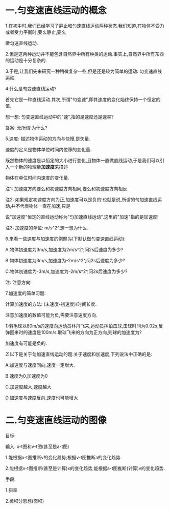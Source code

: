 # 一.匀变速直线运动的概念

1.在初中时,我们已经学习了静止和匀速直线运动两种状态.我们知道,在物体不受力或者受力平衡时,要么静止,要么

做匀速直线运动.



2.但是这两种运动并不能包含自然界中所有种类的运动.事实上,自然界中所有东西的运动是十分复杂的.



3.于是,让我们先来研究一种稍微复杂一些,但是还是较为简单的运动: 匀变速直线运动.



4.什么是匀变速直线运动?

首先它是一种直线运动.其次,所谓"匀变速",即其速度的变化始终保持一个恒定的值.

想一想: 匀变速直线运动中的"速",指的是速度还是速率?

答案: 无所谓!为什么?

5.速度: 描述物体运动的方向与快慢,是矢量.

速度的定义是物体单位时间内位移的变化量.

既然物体的速度是以恒定的大小进行变化,且物体一直做直线运动,于是我们可以引入一个新的物理量**加速度**来描述

物体在单位时间内速度的变化量.

注1: 加速度方向要么和初速度方向相同,要么和初速度方向相反.

注2: 如果规定初速度方向为正,加速度可以是负的!也就是说,所谓的匀加速直线运动,并不代表物体一直在加速,只是

说"加速度"恒定的直线运动称为"匀加速直线运动".这里的"加速"指的是加速度!

注3: 加速度的单位: m/s^2^.想一想为什么.

6.来看一些速度与加速度的例题(以下默认做匀变速直线运动):

A.物体初速度为3m/s,加速度为2m/s^2^,问2s后速度为多少?

B.物体初速度为3m/s,加速度为-2m/s^2^,问2s后速度为多少?

C.物体初速度为-3m/s,加速度为-2m/s^2^,问2s后速度为多少?

注: 注意方向!

7.加速度的简单习题:

计算加速度的方法: (末速度-初速度)/时间长度.

注意加速度的数值可能为负,需要注意速度方向.



1)羽毛球以80m/s的速度向运动员林丹飞来,运动员挥拍击球,击球时间为0.02s,反弹回来时的速度是100m/s.取球飞来的方向为正方向,则球的加速度为?



加速度有可能是负的. 

2)以下是关于匀加速直线运动的题:关于速度和加速度,下列说法中正确的是:                                          

A.加速度与速度同向,速度一定增大.

B.速度为0,加速度为0

C.加速度越大,速度越大

D.加速度与速度反向,速度也可能增大



# 二.匀变速直线运动的图像

目标:

输入: x-t图和v-t图(甚至是a-t图)

1.能根据x-t图推断v的变化趋势;根据v-t图推断a的变化趋势.

2.能根据v-t图推断(甚至是计算)x的变化趋势;能根据a-t图推断(计算)v的变化趋势.



手段:

1.斜率

2.微积分思想(面积)


